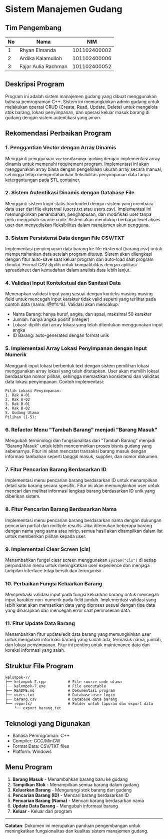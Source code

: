 # Sistem Manajemen Gudang

## Tim Pengembang
| No | Nama | NIM |
|----|------|-----|
| 1 | Rhyan Elmanda | 101102400002 |
| 2 | Ardika Kalamulloh | 101102400006 |
| 3 | Fajar Aulia Rachman | 101102400052 |

## Deskripsi Program
Program ini adalah sistem manajemen gudang yang dibuat menggunakan bahasa pemrograman C++. Sistem ini memungkinkan admin gudang untuk melakukan operasi CRUD (Create, Read, Update, Delete) untuk mengelola stok barang, lokasi penyimpanan, dan operasi keluar masuk barang di gudang dengan sistem autentikasi yang aman.

## Rekomendasi Perbaikan Program

### 1. **Penggantian Vector dengan Array Dinamis**
Mengganti penggunaan `vector<Barang> gudang` dengan implementasi array dinamis untuk memenuhi requirement program. Implementasi ini akan menggunakan array biasa dengan pengelolaan ukuran array secara manual, sehingga tetap mempertahankan fleksibilitas penyimpanan data tanpa ketergantungan pada STL container.

### 2. **Sistem Autentikasi Dinamis dengan Database File**
Mengganti sistem login statis hardcoded dengan sistem yang membaca data user dari file eksternal (users.txt atau users.csv). Implementasi ini memungkinkan penambahan, penghapusan, dan modifikasi user tanpa perlu mengubah source code. Sistem akan mendukup berbagai level akses user dan menyediakan fleksibilitas dalam manajemen akun pengguna.

### 3. **Sistem Persistensi Data dengan File CSV/TXT**
Implementasi penyimpanan data barang ke file eksternal (barang.csv) untuk mempertahankan data setelah program ditutup. Sistem akan dilengkapi dengan fitur auto-save saat keluar program dan auto-load saat program dimulai. Format CSV dipilih untuk kompatibilitas dengan aplikasi spreadsheet dan kemudahan dalam analisis data lebih lanjut.

### 4. **Validasi Input Kontekstual dan Sanitasi Data**
Menerapkan validasi input yang sesuai dengan konteks masing-masing field untuk mencegah input karakter tidak valid seperti yang terlihat pada contoh data (nama: !@#$%^&*(, jumlah: !@#$%^&). Validasi akan mencakup:
- Nama Barang: hanya huruf, angka, dan spasi, maksimal 50 karakter
- Jumlah: hanya angka positif (integer)
- Lokasi: dipilih dari array lokasi yang telah ditentukan menggunakan input angka
- ID Barang: auto-generated dengan format unik

### 5. **Implementasi Array Lokasi Penyimpanan dengan Input Numerik**
Mengganti input lokasi berbentuk text dengan sistem pemilihan lokasi menggunakan array lokasi yang telah ditetapkan. User akan memilih lokasi berdasarkan nomor pilihan, sehingga memastikan konsistensi dan validitas data lokasi penyimpanan. Contoh implementasi:
```
Pilih Lokasi Penyimpanan:
1. Rak A-01
2. Rak A-02  
3. Rak B-01
4. Rak B-02
5. Gudang Utama
Pilihan (1-5): 
```

### 6. **Refactor Menu "Tambah Barang" menjadi "Barang Masuk"**
Mengubah terminologi dan fungsionalitas dari "Tambah Barang" menjadi "Barang Masuk" untuk lebih mencerminkan proses bisnis gudang yang sebenarnya. Fitur ini akan mencatat transaksi barang masuk dengan informasi tambahan seperti tanggal masuk, supplier, dan nomor dokumen.

### 7. **Fitur Pencarian Barang Berdasarkan ID**
Implementasi menu pencarian barang berdasarkan ID untuk menampilkan detail satu barang secara spesifik. Fitur ini akan memungkinkan user untuk mencari dan melihat informasi lengkap barang berdasarkan ID unik yang diberikan sistem.

### 8. **Fitur Pencarian Barang Berdasarkan Nama**
Implementasi menu pencarian barang berdasarkan nama dengan dukungan pencarian partial dan multiple results. Jika ditemukan beberapa barang dengan nama yang sama atau mirip, semua hasil akan ditampilkan dalam list untuk memberikan pilihan kepada user.

### 9. **Implementasi Clear Screen (cls)**
Menambahkan fungsi clear screen menggunakan `system("cls")` di setiap perpindahan menu untuk meningkatkan user experience dan menjaga tampilan interface tetap bersih dan terorganisir.

### 10. **Perbaikan Fungsi Keluarkan Barang**
Memperbaiki validasi input pada fungsi keluarkan barang untuk mencegah input karakter non-numerik pada field jumlah. Implementasi validasi yang lebih ketat akan memastikan data yang diproses sesuai dengan tipe data yang diharapkan dan mencegah error saat pemrosesan data.

### 11. **Fitur Update Data Barang**
Menambahkan fitur update/edit data barang yang memungkinkan user untuk mengubah informasi barang yang sudah ada, termasuk nama, jumlah, dan lokasi penyimpanan. Fitur ini penting untuk maintenance data dan koreksi informasi yang salah.

## Struktur File Program
```
kelompok-7/
├── kelompok-7.cpp          # File source code utama
├── kelompok-7.exe          # File executable
├── README.md               # Dokumentasi program
├── users.txt               # Database user login
├── barang.csv              # Database data barang
└── reports/                # Folder untuk laporan dan export data
    └── export_barang.txt
```

## Teknologi yang Digunakan
- Bahasa Pemrograman: C++
- Compiler: GCC/MinGW
- Format Data: CSV/TXT files
- Platform: Windows

## Menu Program
1. **Barang Masuk** - Menambahkan barang baru ke gudang
2. **Tampilkan Stok** - Menampilkan semua barang dalam gudang
3. **Keluarkan Barang** - Mengurangi stok barang dari gudang
4. **Pencarian Barang (ID)** - Mencari barang berdasarkan ID
5. **Pencarian Barang (Nama)** - Mencari barang berdasarkan nama
6. **Update Data Barang** - Mengubah informasi barang
7. **Keluar** - Keluar dari program

---
**Catatan**: Dokumen ini merupakan panduan pengembangan untuk meningkatkan fungsionalitas dan kualitas sistem manajemen gudang.
